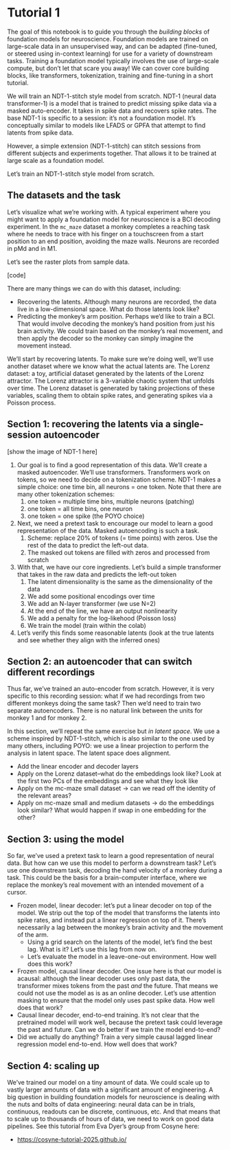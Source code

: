 # Tutorial 1

The goal of this notebook is to guide you through the *building blocks* of foundation models for neuroscience. Foundation models are trained on large-scale data in an unsupervised way, and can be adapted (fine-tuned, or steered using in-context learning) for use for a variety of downstream tasks. Training a foundation model typically involves the use of large-scale compute, but don’t let that scare you away! We can cover core building blocks, like transformers, tokenization, training and fine-tuning in a short tutorial. 

We will train an NDT-1-stitch style model from scratch. NDT-1 (neural data transformer-1) is a model that is trained to predict missing spike data via a masked auto-encoder. It takes in spike data and recovers spike rates. The base NDT-1 is specific to a session: it’s not a foundation model. It’s conceptually similar to models like LFADS or GPFA that attempt to find latents from spike data.

However, a simple extension (NDT-1-stitch) can stitch sessions from different subjects and experiments together. That allows it to be trained at large scale as a foundation model. 

Let’s train an NDT-1-stitch style model from scratch. 

## The datasets and the task

Let’s visualize what we’re working with. A typical experiment where you might want to apply a foundation model for neuroscience is a BCI decoding experiment. In the `mc_maze` dataset a monkey completes a reaching task where he needs to trace with his finger on a touchscreen from a start position to an end position, avoiding the maze walls. Neurons are recorded in pMd and in M1. 

Let’s see the raster plots from sample data. 

[code]

There are many things we can do with this dataset, including:

- Recovering the latents. Although many neurons are recorded, the data live in a low-dimensional space. What do those latents look like?
- Predicting the monkey’s arm position. Perhaps we’d like to train a BCI. That would involve decoding the monkey’s hand position from just his brain activity. We could train based on the monkey’s real movement, and then apply the decoder so the monkey can simply imagine the movement instead.

We’ll start by recovering latents. To make sure we’re doing well, we’ll use another dataset where we know what the actual latents are. The Lorenz dataset: a toy, artificial dataset generated by the latents of the Lorenz attractor. The Lorenz attractor is a 3-variable chaotic system that unfolds over time. The Lorenz dataset is generated by taking projections of these variables, scaling them to obtain spike rates, and generating spikes via a Poisson process.

## Section 1: recovering the latents via a single-session autoencoder

[show the image of NDT-1 here]

1. Our goal is to find a good representation of this data. We’ll create a masked autoencoder. We’ll use transformers. Transformers work on tokens, so we need to decide on a tokenization scheme. NDT-1 makes a simple choice: one time bin, all neurons = one token. Note that there are many other tokenization schemes:
    1. one token = multiple time bins, multiple neurons (patching)
    2. one token = all time bins, one neuron
    3. one token = one spike (the POYO choice)
2. Next, we need a pretext task to encourage our model to learn a good representation of the data. Masked autoencoding is such a task. 
    1. Scheme: replace 20% of tokens (= time points) with zeros. Use the rest of the data to predict the left-out data.
    2. The masked out tokens are filled with zeros and processed from scratch
3. With that, we have our core ingredients. Let’s build a simple transformer that takes in the raw data and predicts the left-out token
    1. The latent dimensionality is the same as the dimensionality of the data
    2. We add some positional encodings over time
    3. We add an N-layer transformer (we use N=2)
    4. At the end of the line, we have an output nonlinearity
    5. We add a penalty for the log-likehood (Poisson loss)
    6. We train the model (train within the colab)
4. Let’s verify this finds some reasonable latents (look at the true latents and see whether they align with the inferred ones)

## Section 2: an autoencoder that can switch different recordings

Thus far, we’ve trained an auto-encoder from scratch. However, it is very specific to this recording session: what if we had recordings from two different monkeys doing the same task? Then we’d need to train two separate autoencoders. There is no natural link between the units for monkey 1 and for monkey 2.

In this section, we’ll repeat the same exercise but *in latent space*. We use a scheme inspired by NDT-1-stitch, which is also similar to the one used by many others, including POYO: we use a linear projection to perform the analysis in latent space. The latent space does alignment.

<show image of NDT-1 stitch>

- Add the linear encoder and decoder layers
- Apply on the Lorenz dataset–what do the embeddings look like? Look at the first two PCs of the embeddings and see what they look like
- Apply on the mc-maze small dataset → can we read off the identity of the relevant areas?
- Apply on mc-maze small and medium datasets → do the embeddings look similar? What would happen if swap in one embedding for the other?

## Section 3: using the model

So far, we’ve used a pretext task to learn a good representation of neural data. But how can we use this model to perform a downstream task? Let’s use one downstream task, decoding the hand velocity of a monkey during a task. This could be the basis for a brain-computer interface, where we replace the monkey’s real movement with an intended movement of a cursor.

- Frozen model, linear decoder: let’s put a linear decoder on top of the model. We strip out the top of the model that transforms the latents into spike rates, and instead put a linear regression on top of it. There’s necessarily a lag between the monkey’s brain activity and the movement of the arm.
    - Using a grid search on the latents of the model, let’s find the best lag. What is it? Let’s use this lag from now on.
    - Let’s evaluate the model in a leave-one-out environment. How well does this work?
- Frozen model, causal linear decoder. One issue here is that our model is acausal: although the linear decoder uses only past data, the transformer mixes tokens from the past *and* the future. That means we could not use the model as is as an online decoder. Let’s use attention masking to ensure that the model only uses past spike data. How well does that work?
- Causal linear decoder, end-to-end training. It’s not clear that the pretrained model will work well, because the pretext task could leverage the past and future. Can we do better if we train the model end-to-end?
- Did we actually do anything? Train a very simple causal lagged linear regression model end-to-end. How well does that work?

## Section 4: scaling up

We’ve trained our model on a tiny amount of data. We could scale up to vastly larger amounts of data with a significant amount of engineering. A big question in building foundation models for neuroscience is dealing with the nuts and bolts of data engineering: neural data can be in trials, continuous, readouts can be discrete, continuous, etc. And that means that to scale up to thousands of hours of data, we need to work on good data pipelines. See this tutorial from Eva Dyer’s group from Cosyne here:

- https://cosyne-tutorial-2025.github.io/
